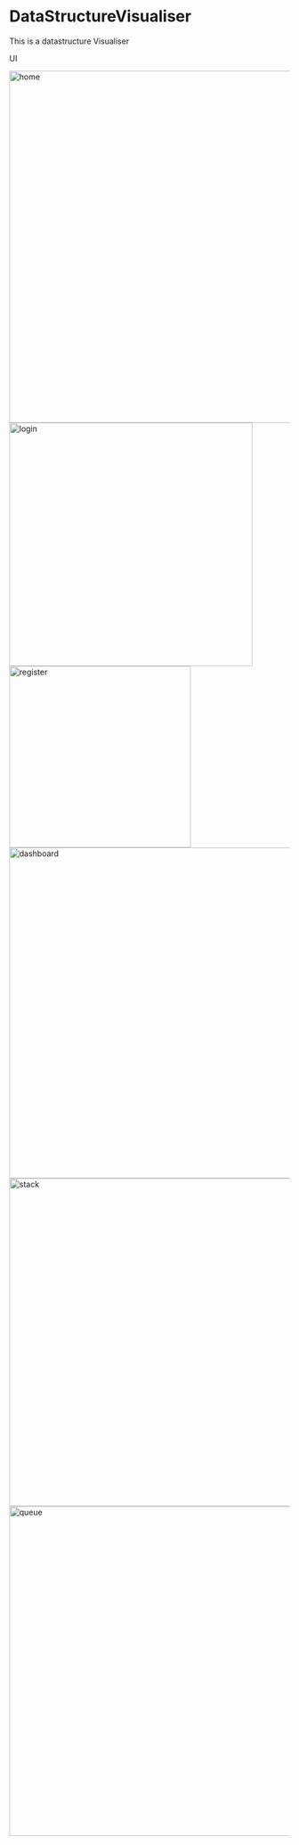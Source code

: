 # DataStructureVisualiser
This is a datastructure Visualiser

UI


<img width="632" alt="home" src="https://user-images.githubusercontent.com/90951312/178132691-90c879c6-9247-41df-b811-b9460227b59f.png">
<img width="437" alt="login" src="https://user-images.githubusercontent.com/90951312/178132704-a68614e7-909d-40f3-8ed2-a4aff92ef4e4.png">
<img width="326" alt="register" src="https://user-images.githubusercontent.com/90951312/178132711-ad7b260d-157b-4e0a-ab5b-f6b938724b61.png">
<img width="594" alt="dashboard" src="https://user-images.githubusercontent.com/90951312/178132720-0dc4446e-f807-41d9-a986-feb9bf0031a3.png">
<img width="589" alt="stack" src="https://user-images.githubusercontent.com/90951312/178132738-ff515521-c6a2-47d9-9a26-40a320428931.png">
<img width="592" alt="queue" src="https://user-images.githubusercontent.com/90951312/178132743-2c82fb4f-2d42-4c22-a20e-61999030c84c.png">
